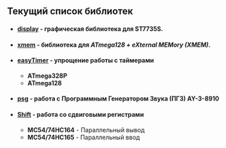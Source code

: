 ## Текущий список библиотек

+ #### **[display](/lib/display/readme.md)** - графическая библиотека для ST7735S.

+ #### **[xmem](/lib/xmem/readme.md)** - библиотека для *ATmega128 + eXternal MEMory (XMEM)*.

+ #### **[easyTimer](/lib/easy-timer/readme.md)** - упрощение работы с таймерами
  + **ATmega328P**
  + **ATmega128**

+ #### **[psg](/lib/psg/readme.md)** - работа с Программным Генератором Звука (ПГЗ) AY-3-8910

+ #### **[Shift](/lib/shift/readme.md)** - работа со сдвиговыми регистрами
  + **MC54/74HC164** - Параллельный вывод
  + **MC54/74HC165** - Параллельный ввод
